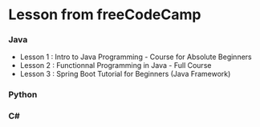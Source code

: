 
# Lesson from freeCodeCamp

### Java 

- Lesson 1 : Intro to Java Programming - Course for Absolute Beginners
- Lesson 2 : Functionnal Programming in Java - Full Course
- Lesson 3 : Spring Boot Tutorial for Beginners (Java Framework)

### Python

### C#

